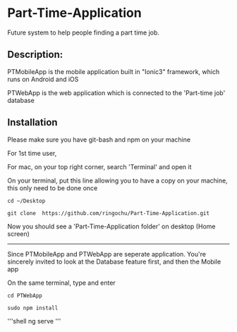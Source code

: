 # Part-Time-Application
Future system to help people finding a part time job.

## Description:

PTMobileApp is the mobile application built in "Ionic3" framework, which runs on Android and iOS
<br>

PTWebApp is the web application which is connected to the 'Part-time job' database
<br>



## Installation 

Please make sure you have git-bash and npm on your machine
<br>

For 1st time user,

For mac, on your top right corner, search 'Terminal' and open it

On your terminal, put this line allowing you to have a copy on your machine, this only need to be done once

```
cd ~/Desktop
```
```
git clone  https://github.com/ringochu/Part-Time-Application.git
```

Now you should see a 'Part-Time-Application folder' on desktop (Home screen)
<hr>

Since PTMobileApp and PTWebApp are seperate application.
You're sincerely invited to look at the Database feature first, and then the Mobile app

On the same terminal, type and enter
```shell
cd PTWebApp
```

```shell
sudo npm install
```

'''shell
ng serve
'''
